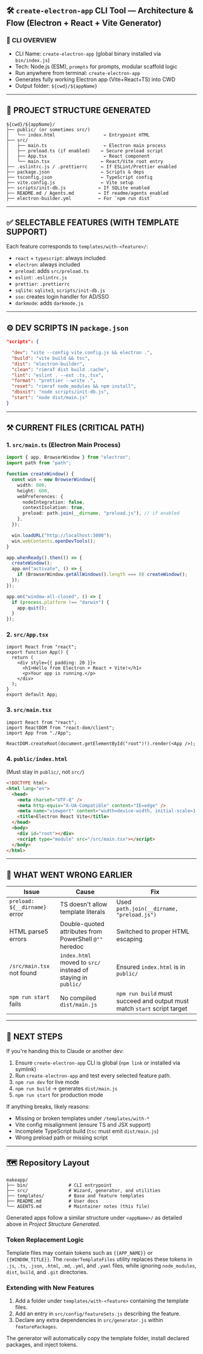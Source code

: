 ## 🛠 `create-electron-app` CLI Tool — Architecture & Flow (Electron + React + Vite Generator)

### 🔰 CLI OVERVIEW

* CLI Name: `create-electron-app` (global binary installed via `bin/index.js`)
* Tech: Node.js (ESM), `prompts` for prompts, modular scaffold logic
* Run anywhere from terminal: `create-electron-app`
* Generates fully working Electron app (Vite+React+TS) into CWD
* Output folder: `${cwd}/${appName}`

---

## 🧩 PROJECT STRUCTURE GENERATED

```
${cwd}/${appName}/
├── public/ (or sometimes src/)
│   └── index.html                  ← Entrypoint HTML
├── src/
│   ├── main.ts                     ← Electron main process
│   ├── preload.ts (if enabled)    ← Secure preload script
│   ├── App.tsx                     ← React component
│   └── main.tsx                   ← React/Vite root entry
├── .eslintrc.js / .prettierrc     ← If ESLint/Prettier enabled
├── package.json                   ← Scripts & deps
├── tsconfig.json                  ← TypeScript config
├── vite.config.js                 ← Vite setup
├── scripts/init-db.js            ← If SQLite enabled
├── README.md / Agents.md         ← If readme/agents enabled
├── electron-builder.yml          ← For `npm run dist`
```

---

## ✅ SELECTABLE FEATURES (WITH TEMPLATE SUPPORT)

Each feature corresponds to `templates/with-<feature>/`:

* `react` + `typescript`: always included
* `electron`: always included
* `preload`: adds `src/preload.ts`
* `eslint`: `.eslintrc.js`
* `prettier`: `.prettierrc`
* `sqlite`: `sqlite3`, `scripts/init-db.js`
* `sso`: creates login handler for AD/SSO
* `darkmode`: adds `darkmode.js`

---

## ⚙️ DEV SCRIPTS IN `package.json`

```json
"scripts": {

  "dev": "vite --config vite.config.js && electron .",
  "build": "vite build && tsc",
  "dist": "electron-builder",
  "clean": "rimraf dist build .cache",
  "lint": "eslint . --ext .ts,.tsx",
  "format": "prettier --write .",
  "reset": "rimraf node_modules && npm install",
  "dbinit": "node scripts/init-db.js",
  "start": "node dist/main.js"
}
```

---

## ⚒ CURRENT FILES (CRITICAL PATH)

### 1. `src/main.ts` (Electron Main Process)

```ts
import { app, BrowserWindow } from "electron";
import path from "path";

function createWindow() {
  const win = new BrowserWindow({
    width: 800,
    height: 600,
    webPreferences: {
      nodeIntegration: false,
      contextIsolation: true,
      preload: path.join(__dirname, "preload.js"), // if enabled
    },
  });

  win.loadURL("http://localhost:3000");
  win.webContents.openDevTools();
}

app.whenReady().then(() => {
  createWindow();
  app.on("activate", () => {
    if (BrowserWindow.getAllWindows().length === 0) createWindow();
  });
});

app.on("window-all-closed", () => {
  if (process.platform !== "darwin") {
    app.quit();
  }
});
```

### 2. `src/App.tsx`

```tsx
import React from "react";
export function App() {
  return (
    <div style={{ padding: 20 }}>
      <h1>Hello from Electron + React + Vite!</h1>
      <p>Your app is running.</p>
    </div>
  );
}
export default App;
```

### 3. `src/main.tsx`

```tsx
import React from "react";
import ReactDOM from "react-dom/client";
import App from "./App";

ReactDOM.createRoot(document.getElementById("root")!).render(<App />);
```

### 4. `public/index.html`

(Must stay in `public/`, not `src/`)

```html
<!DOCTYPE html>
<html lang="en">
  <head>
    <meta charset="UTF-8" />
    <meta http-equiv="X-UA-Compatible" content="IE=edge" />
    <meta name="viewport" content="width=device-width, initial-scale=1.0" />
    <title>Electron React Vite</title>
  </head>
  <body>
    <div id="root"></div>
    <script type="module" src="/src/main.tsx"></script>
  </body>
</html>
```

---

## 🧠 WHAT WENT WRONG EARLIER

| Issue                         | Cause                                                        | Fix                                                                      |
| ----------------------------- | ------------------------------------------------------------ | ------------------------------------------------------------------------ |
| `preload: ${__dirname}` error | TS doesn't allow template literals                           | Used `path.join(__dirname, "preload.js")`                                |
| HTML parse5 errors            | Double-quoted attributes from PowerShell `@""` heredoc       | Switched to proper HTML escaping                                         |
| `/src/main.tsx` not found     | `index.html` moved to `src/` instead of staying in `public/` | Ensured `index.html` is in `public/`                                     |
| `npm run start` fails         | No compiled `dist/main.js`                                  | `npm run build` must succeed and output must match `start` script target |

---

## 🧭 NEXT STEPS

If you're handing this to Claude or another dev:

1. Ensure `create-electron-app` CLI is global (`npm link` or installed via symlink)
2. Run `create-electron-app` and test every selected feature path.
3. `npm run dev` for live mode
4. `npm run build` → generates `dist/main.js`
5. `npm run start` for production mode

If anything breaks, likely reasons:

* Missing or broken templates under `/templates/with-*`
* Vite config misalignment (ensure TS and JSX support)
* Incomplete TypeScript build (`tsc` must emit `dist/main.js`)
* Wrong preload path or missing script

---

## 🗺️ Repository Layout

```
makeapp/
├── bin/               # CLI entrypoint
├── src/               # Wizard, generator, and utilities
├── templates/         # Base and feature templates
├── README.md          # User docs
└── AGENTS.md          # Maintainer notes (this file)
```

Generated apps follow a similar structure under `<appName>/` as detailed above in *Project Structure Generated*.

### Token Replacement Logic

Template files may contain tokens such as `{{APP_NAME}}` or `{{WINDOW_TITLE}}`. The `renderTemplateFiles` utility replaces these tokens in `.js`, `.ts`, `.json`, `.html`, `.md`, `.yml`, and `.yaml` files, while ignoring `node_modules`, `dist`, `build`, and `.git` directories.

### Extending with New Features

1. Add a folder under `templates/with-<feature>` containing the template files.
2. Add an entry in `src/config/featureSets.js` describing the feature.
3. Declare any extra dependencies in `src/generator.js` within `featurePackages`.

The generator will automatically copy the template folder, install declared packages, and inject tokens.


